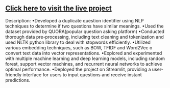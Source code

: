## [Click here to visit the live project](https://aayush230798-quora-duplicate-question-identifier-app-6ewkak.streamlit.app/)  
Description: 
•Developed a duplicate question identifier using NLP techniques to determine if two questions have similar meanings.
•Used the dataset provided by QUORA(popular question asking platform)
•Conducted thorough data pre-processing, including text cleaning and tokenization and used NLTK python library to deal with stopwords efficiently.
•Utilized various embedding techniques, such as BOW, TFIDF and Word2Vec o convert text data into vector representations.
•Explored and experimented with multiple machine learning and deep learning models, including random forest, support vector machines, and recurrent neural networks to achieve optimal performance.
•Deployed the project on Streamlit, providing a user-friendly interface for users to input questions and receive instant predictions.


